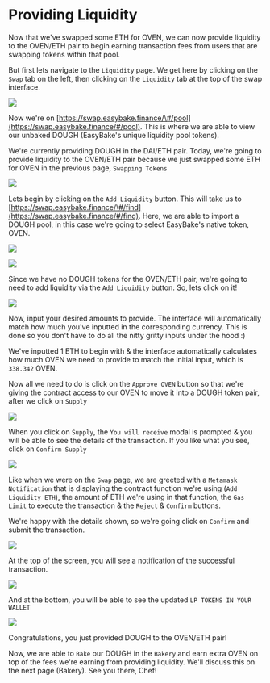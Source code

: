 # Providing Liquidity

Now that we've swapped some ETH for OVEN, we can now provide liquidity to the OVEN/ETH pair to begin earning transaction fees from users that are swapping tokens within that pool.   
  
But first lets navigate to the `Liquidity` page. We get here by clicking on the `Swap` tab on the left, then clicking on the `Liquidity` tab at the top of the swap interface. 

![](../../.gitbook/assets/image%20%2815%29.png)

Now we're on [https://swap.easybake.finance/\#/pool](https://swap.easybake.finance/#/pool). This is where we are able to view our unbaked DOUGH \(EasyBake's unique liquidity pool tokens\).   
  
We're currently providing DOUGH in the DAI/ETH pair. Today, we're going to provide liquidity to the OVEN/ETH pair because we just swapped some ETH for OVEN in the previous page, `Swapping Tokens`

![](../../.gitbook/assets/image%20%2826%29.png)

Lets begin by clicking on the `Add Liquidity` button. This will take us to [https://swap.easybake.finance/\#/find](https://swap.easybake.finance/#/find). Here, we are able to import a DOUGH pool, in this case we're going to select EasyBake's native token, OVEN.

![](../../.gitbook/assets/image%20%2835%29.png)

![](../../.gitbook/assets/image%20%2813%29.png)

Since we have no DOUGH tokens for the OVEN/ETH pair, we're going to need to add liquidity via the `Add Liquidity` button. So, lets click on it!

![](../../.gitbook/assets/image%20%2839%29.png)

Now, input your desired amounts to provide. The interface will automatically match how much you've inputted in the corresponding currency. This is done so you don't have to do all the nitty gritty inputs under the hood :\)   
  
We've inputted 1 ETH to begin with & the interface automatically calculates how much OVEN we need to provide to match the initial input, which is `338.342` OVEN.   
  
Now all we need to do is click on the `Approve OVEN` button so that we're giving the contract access to our OVEN to move it into a DOUGH token pair, after we click on `Supply`

![](../../.gitbook/assets/image%20%2828%29.png)

When you click on `Supply`, the `You will receive` modal is prompted & you will be able to see the details of the transaction. If you like what you see, click on `Confirm Supply`

![](../../.gitbook/assets/image%20%2825%29.png)

Like when we were on the `Swap` page, we are greeted with a `Metamask Notification` that is displaying the contract function we're using \(`Add Liquidity ETH`\), the amount of ETH we're using in that function, the `Gas Limit` to execute the transaction & the `Reject` & `Confirm` buttons.   
  
We're happy with the details shown, so we're going click on `Confirm` and submit the transaction.

![](../../.gitbook/assets/image%20%2812%29.png)

At the top of the screen, you will see a notification of the successful transaction.

![](../../.gitbook/assets/image%20%2821%29.png)

And at the bottom, you will be able to see the updated `LP TOKENS IN YOUR WALLET`

![](../../.gitbook/assets/image%20%2831%29.png)

Congratulations, you just provided DOUGH to the OVEN/ETH pair!   
  
Now, we are able to `Bake` our DOUGH in the `Bakery` and earn extra OVEN on top of the fees we're earning from providing liquidity. We'll discuss this on the next page \(Bakery\). See you there, Chef!

